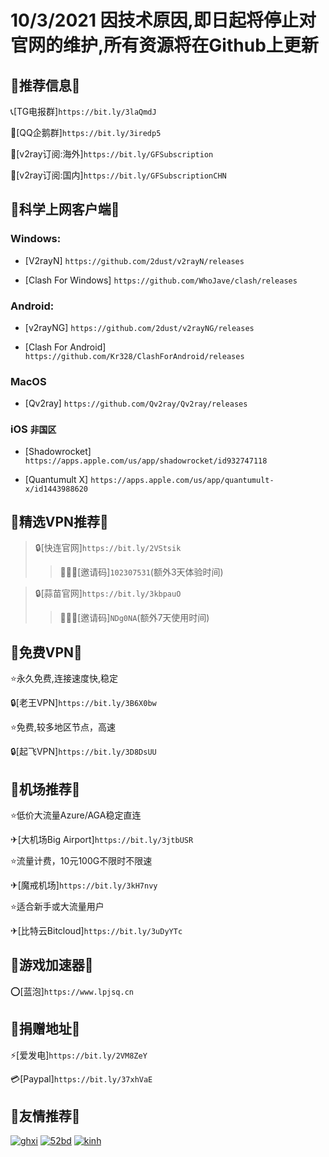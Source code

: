 # 10/3/2021 因技术原因,即日起将停止对官网的维护,所有资源将在Github上更新


## 📢推荐信息📢

📞[TG电报群]`https://bit.ly/3laQmdJ`

🐧[QQ企鹅群]`https://bit.ly/3iredp5`

🔗[v2ray订阅:海外]`https://bit.ly/GFSubscription`

🔗[v2ray订阅:国内]`https://bit.ly/GFSubscriptionCHN`

## 📢科学上网客户端📢 

### Windows:

* [V2rayN] `https://github.com/2dust/v2rayN/releases`

* [Clash For Windows] `https://github.com/WhoJave/clash/releases`


### Android:

* [v2rayNG] `https://github.com/2dust/v2rayNG/releases`

* [Clash For Android] `https://github.com/Kr328/ClashForAndroid/releases`

### MacOS

* [Qv2ray] `https://github.com/Qv2ray/Qv2ray/releases`


### iOS  `非国区`

* [Shadowrocket] `https://apps.apple.com/us/app/shadowrocket/id932747118`

* [Quantumult X] `https://apps.apple.com/us/app/quantumult-x/id1443988620`

## 📢精选VPN推荐📢 

>🔒[快连官网]`https://bit.ly/2VStsik `
>>🧑‍🤝‍🧑[邀请码]`102307531`(额外3天体验时间)

>🔒[蒜苗官网]`https://bit.ly/3kbpauO`
>>🧑‍🤝‍🧑[邀请码]`NDg0NA`(额外7天使用时间)

## 📢免费VPN📢 

⭐永久免费,连接速度快,稳定

🔒[老王VPN]`https://bit.ly/3B6X0bw`

⭐免费,较多地区节点，高速

🔒[起飞VPN]`https://bit.ly/3D8DsUU`

## 📢机场推荐📢 

⭐低价大流量Azure/AGA稳定直连

✈[大机场Big Airport]`https://bit.ly/3jtbUSR`

⭐流量计费，10元100G不限时不限速

✈[魔戒机场]`https://bit.ly/3kH7nvy`

⭐适合新手或大流量用户

✈[比特云Bitcloud]`https://bit.ly/3uDyYTc`

## 📢游戏加速器📢 

⭕[蓝泡]`https://www.lpjsq.cn`

## 📢捐赠地址📢 

⚡[爱发电]`https://bit.ly/2VM8ZeY `

💳[Paypal]`https://bit.ly/37xhVaE`

## 📢友情推荐📢 

[![ghxi](https://github.com/ThekingMX1998/free-v2ray-code/raw/master/Image/ghboke-logo.png)](https://ghxi.com)
[![52bd](https://github.com/ThekingMX1998/free-v2ray-code/raw/master/Image/52bd-logo.png)](https://www.52bd.net)
[![kinh](https://github.com/ThekingMX1998/free-v2ray-code/raw/master/Image/kinh-Logo.png)](https://kinh.cc/)

